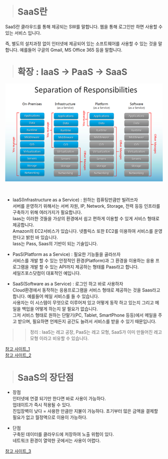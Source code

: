 ><h1>SaaS란</h1>
SaaS란 클라우드를 통해 제공되는 SW를 말합니다. 웹을 통해 로그인만 하면 사용할 수 있는 서비스 입니다.

즉, 별도의 설치과정 없이 인터넷에 제공되어 있는 소프트웨어를 사용할 수 있는 것을 말합니다.
예를들어 구글의 Gmail, MS Office 365 등을 말합니다.

><h1>확장 : IaaS -> PaaS -> SaaS</h1>
<p align="center" >
<img src = "/img/SaaS.png" width = "700px">
</p><br>

- IaaS(Infrastructure as a Service) : 원하는 컴퓨팅만큼만 빌려쓰자<br>
서버를 운영하기 위해서는 서버 자원, IP, Network, Storage, 전력 등등 인프라를 구축하기 위해 여러가지가 필요합니다. <br>
Iaas는 이러한 것들을 가상의 환경에서 쉽고 편하게 이용할 수 있게 서비스 형태로 제공합니다. <br>
Amazon의 EC2서비스가 있습니다. 넷플릭스 또한 EC2를 이용하여 서비스를 운영한다고 밝힌 바 있습니다.<br>
Iass는 Pass, Saas의 기반이 되는 기술입니다.

- PasS(Platform as a Service) : 필요한 기능들을 골라쓰자<br>
서비스를 개발 할 수 있는 안정적인 환경(Platform)과 그 환경을 이용하는 응용 프로그램을 개발 할 수 있는 API까지 제공하는 형태를 Paas라고 합니다.<br>
세일즈포스닷컴이 대표적인 예입니다.

- SaaS(Software as a Service) : 로그인 하고 바로 사용하자<br>
Cloud환경에서 동작하는 응용프로그램을 서비스 형태로 제공하는 것을 Saas라고 합니다. 예를들어 메일 서비스를 들 수 있습니다. <br>
사용자는 이 시스템이 무엇으로 이루어져 있고 어떻게 동작 하고 있는지 그리고 메일을 백업을 어떻게 하는지 알 필요가 없습니다. <br>
그저 서비스 형태로 원하는 단말기(PC, Tablet, SmartPhone 등등)에서 메일을 주고 받으며, 필요하면 언제든지 공간도 늘려서 서비스를 받을 수 있기 때문입니다.<br>

>>정리 : IaaS는 레고 공장, PaaS는 레고 모형, SaaS가 이미 만들어진 레고 모형 이라고 비유할 수 있습니다.

[참고 사이트_1](https://www.hostway.co.kr/support/faq/iaas-paas-saas%EB%9E%80-%EB%AC%B4%EC%97%87%EC%9D%B8%EA%B0%80%EC%9A%94)<br>
[참고 사이트_2](https://blog.naver.com/futuremain/221360648846)
<br>

><h1>SaaS의 장단점</h1>
- 장점<br>
인터넷에 연결 되기만 한다면 바로 사용이 가능하다.<br>
업데이트가 즉시 적용될 수 있다.<br>
진입장벽이 낮다 = 사용한 만큼만 지불이 가능하다. 초기부터 많은 금액을 결제할 필요가 없고 월정액으로 이용이 가능하다.<br>

- 단점<br>
구축된 데이터를 클라우드에 저장하여 노출 위험이 있다.<br>
네트워크 환경이 열악한 곳에서는 사용이 어렵다.<br>

[참고 사이트_3](https://it.donga.com/25782/)
